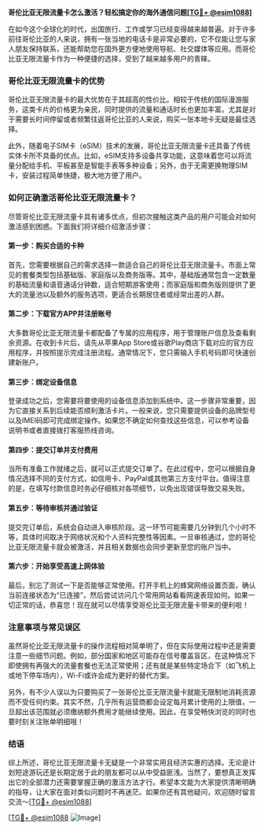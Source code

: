 **哥伦比亚无限流量卡怎么激活？轻松搞定你的海外通信问题[[TG💪+ @esim1088](https://t.me/s/esim1088)]**

在如今这个全球化的时代，出国旅行、工作或学习已经变得越来越普遍。对于许多前往哥伦比亚的人来说，拥有一张当地的电话卡是非常必要的，它不仅能让您与家人朋友保持联系，还能帮助您在国外更方便地使用导航、社交媒体等应用。而哥伦比亚无限流量卡作为一种便捷的选择，受到了越来越多用户的青睐。

### 哥伦比亚无限流量卡的优势

哥伦比亚无限流量卡的最大优势在于其超高的性价比。相较于传统的国际漫游服务，这类卡片的价格更为亲民，同时提供的流量和通话时长也更加丰富。尤其是对于需要长时间停留或者频繁往返哥伦比亚的人来说，购买一张本地卡无疑是最佳选择。

此外，随着电子SIM卡（eSIM）技术的发展，哥伦比亚无限流量卡还具备了传统实体卡所不具备的优点。比如，eSIM支持多设备共享功能，这意味着您可以将流量分配给手机、平板甚至是智能手表等多种设备；另外，由于无需更换物理SIM卡，安装过程简单快捷，极大地方便了用户。

### 如何正确激活哥伦比亚无限流量卡？

尽管哥伦比亚无限流量卡具有诸多优点，但初次接触这类产品的用户可能会对如何激活感到困惑。下面我们将详细介绍激活步骤：

#### 第一步：购买合适的卡种
首先，您需要根据自己的需求选择一款适合自己的哥伦比亚无限流量卡。市面上常见的套餐类型包括基础版、家庭版以及商务版等。其中，基础版通常包含一定数量的基础流量和语音通话分钟数，适合短期游客使用；而家庭版和商务版则提供了更大的流量池以及额外的服务选项，更适合长期居住者或经常出差的人群。

#### 第二步：下载官方APP并注册账号
大多数哥伦比亚无限流量卡都配备了专属的应用程序，用于管理账户信息及查看剩余资源。在收到卡片后，请先从苹果App Store或谷歌Play商店下载对应的官方应用程序，并按照提示完成注册流程。通常情况下，您只需输入手机号码即可快速创建新账户。

#### 第三步：绑定设备信息
登录成功之后，您需要将要使用的设备信息添加到系统中。这一步骤非常重要，因为它直接关系到后续能否顺利激活卡片。一般来说，您只需要提供设备的品牌型号以及IMEI码即可完成绑定操作。如果您不确定如何查找这些信息，可以参考设备说明书或者直接拨打客服热线咨询。

#### 第四步：提交订单并支付费用
当所有准备工作就绪之后，就可以正式提交订单了。在此过程中，您可以根据自身情况选择不同的支付方式，如信用卡、PayPal或其他第三方支付平台。值得注意的是，在填写付款信息时务必仔细核对各项细节，以免出现错误导致交易失败。

#### 第五步：等待审核并通过验证
提交完订单后，系统会自动进入审核阶段。这一环节可能需要几分钟到几个小时不等，具体时间取决于网络状况和个人资料完整性等因素。一旦审核通过，您的哥伦比亚无限流量卡就会被激活，并且相关数据也会同步更新至您的账户当中。

#### 第六步：开始享受高速上网体验
最后，别忘了测试一下是否能够正常使用。打开手机上的蜂窝网络设置页面，确认当前连接状态为“已连接”，然后尝试访问几个常用网站看看网速表现如何。如果一切正常的话，恭喜您！现在就可以尽情享受哥伦比亚无限流量卡带来的便利啦！

### 注意事项与常见误区

虽然哥伦比亚无限流量卡的操作流程相对简单明了，但在实际使用过程中还是需要注意一些细节问题。例如，部分国家和地区可能存在信号覆盖盲区，在这种情况下即使拥有再强大的流量套餐也无法正常使用；还有就是某些特定场合下（如飞机上或地下停车场内），Wi-Fi或许会成为更好的替代方案。

另外，有不少人误以为只要购买了一张哥伦比亚无限流量卡就能无限制地消耗资源而不受任何约束。其实不然，几乎所有运营商都会设定每月累计使用的上限值，一旦超出该范围就必须缴纳额外费用才能继续使用。因此，在享受畅快浏览的同时也要时刻关注账单明细哦！

### 结语

综上所述，哥伦比亚无限流量卡无疑是一个非常实用且经济实惠的选择。无论是计划短途游玩还是长期定居于此的朋友都可以从中受益匪浅。当然了，要想真正发挥出它的全部潜力还需要掌握正确的激活方法才行。希望本文能为大家提供清晰明确的指导，让大家在面对类似问题时不再迷茫。如果你还有其他疑问，欢迎随时留言交流～[[TG💪+ @esim1088](https://t.me/s/esim1088)]

[[TG💪+ @esim1088](https://t.me/s/esim1088) ![Image](https://i.postimg.cc/4NQfJmqS/Snipaste-2025-05-13-00-14-12.png)]